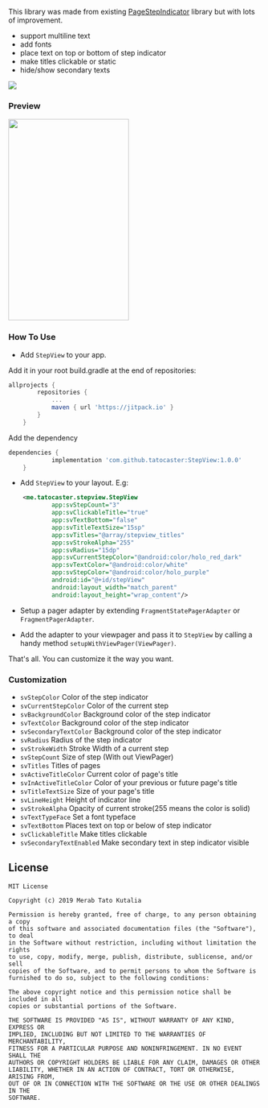 This library was made from existing [PageStepIndicator](https://raw.githubusercontent.com/devmike01/PageStepIndicator) 
library but with lots of improvement. 

- support multiline text
- add fonts
- place text on top or bottom of step indicator
- make titles clickable or static
- hide/show secondary texts

[![](https://jitpack.io/v/tatocaster/StepView.svg)](https://jitpack.io/#tatocaster/StepView)

### Preview
<img src="https://raw.githubusercontent.com/tatocaster/StepView/master/preview_01.gif" width="240" height="400" />

### How To Use 

- Add `StepView` to your app.

 Add it in your root build.gradle at the end of repositories:

```groovy
allprojects {
		repositories {
			...
			maven { url 'https://jitpack.io' }
		}
	}
```

 Add the dependency

```groovy
dependencies {
	        implementation 'com.github.tatocaster:StepView:1.0.0'
	}
```

- Add `StepView` to your layout. E.g:

```xml
    <me.tatocaster.stepview.StepView
            app:svStepCount="3"
            app:svClickableTitle="true"
            app:svTextBottom="false"
            app:svTitleTextSize="15sp"
            app:svTitles="@array/stepview_titles"
            app:svStrokeAlpha="255"
            app:svRadius="15dp"
            app:svCurrentStepColor="@android:color/holo_red_dark"
            app:svTextColor="@android:color/white"
            app:svStepColor="@android:color/holo_purple"
            android:id="@+id/stepView"
            android:layout_width="match_parent"
            android:layout_height="wrap_content"/>
```

- Setup a pager adapter by extending `FragmentStatePagerAdapter` or `FragmentPagerAdapter`.

- Add the adapter to your viewpager and pass it to `StepView` by calling a handy method `setupWithViewPager(ViewPager)`.

That's all. You can customize it the way you want.

### Customization

- `svStepColor` Color of the step indicator
- `svCurrentStepColor` Color of the current step
- `svBackgroundColor` Background color of the step indicator
- `svTextColor` Background color of the step indicator
- `svSecondaryTextColor` Background color of the step indicator
- `svRadius` Radius of the step indicator
- `svStrokeWidth` Stroke Width of a current step
- `svStepCount` Size of step (With out ViewPager)
- `svTitles` Titles of pages
- `svActiveTitleColor` Current color of page's title
- `svInActiveTitleColor` Color of your previous or future page's title
- `svTitleTextSize` Size of your page's title
- `svLineHeight` Height of indicator line
- `svStrokeAlpha` Opacity of current stroke(255 means the color is solid)
- `svTextTypeFace` Set a font typeface
- `svTextBottom` Places text on top or below of step indicator
- `svClickableTitle` Make titles clickable
- `svSecondaryTextEnabled` Make secondary text in step indicator visible



License
-------

    MIT License
    
    Copyright (c) 2019 Merab Tato Kutalia
    
    Permission is hereby granted, free of charge, to any person obtaining a copy
    of this software and associated documentation files (the "Software"), to deal
    in the Software without restriction, including without limitation the rights
    to use, copy, modify, merge, publish, distribute, sublicense, and/or sell
    copies of the Software, and to permit persons to whom the Software is
    furnished to do so, subject to the following conditions:
    
    The above copyright notice and this permission notice shall be included in all
    copies or substantial portions of the Software.
    
    THE SOFTWARE IS PROVIDED "AS IS", WITHOUT WARRANTY OF ANY KIND, EXPRESS OR
    IMPLIED, INCLUDING BUT NOT LIMITED TO THE WARRANTIES OF MERCHANTABILITY,
    FITNESS FOR A PARTICULAR PURPOSE AND NONINFRINGEMENT. IN NO EVENT SHALL THE
    AUTHORS OR COPYRIGHT HOLDERS BE LIABLE FOR ANY CLAIM, DAMAGES OR OTHER
    LIABILITY, WHETHER IN AN ACTION OF CONTRACT, TORT OR OTHERWISE, ARISING FROM,
    OUT OF OR IN CONNECTION WITH THE SOFTWARE OR THE USE OR OTHER DEALINGS IN THE
    SOFTWARE.